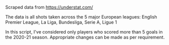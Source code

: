 Scraped data from https://understat.com/

The data is all shots taken across the 5 major European leagues: English Premier League, La Liga, Bundesliga, Serie A, Ligue 1

In this script, I've considered only players who scored more than 5 goals in the 2020-21 season. Appropriate changes can be made as per requirement.
